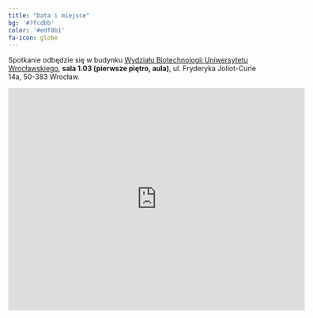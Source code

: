 ```yaml
---
title: "Data i miejsce"
bg: '#7fcdbb'
color: '#edf8b1'
fa-icon: globe
---
```


Spotkanie odbędzie się w budynku [Wydziału Biotechnologii Uniwersytetu Wrocławskiego](www.biotech.uni.wroc.pl), **sala 1.03 (pierwsze piętro, aula)**, ul. Fryderyka Joliot-Curie 14a, 50-383 Wrocław.

<div class="icontain">
  <iframe src="https://www.google.com/maps/embed?pb=!1m18!1m12!1m3!1d2504.81336504207!2d17.05112095135786!3d51.11190354726343!2m3!1f0!2f0!3f0!3m2!1i1024!2i768!4f13.1!3m3!1m2!1s0x470fe9d431a65883%3A0xfb9b19e68108ab85!2sWydzia%C5%82+Biotechnologii+Uniwersytetu+Wroc%C5%82awskiego!5e0!3m2!1spl!2spl!4v1484132181053" width="600" height="450" frameborder="0" style="border:0" allowfullscreen></iframe>
</div>